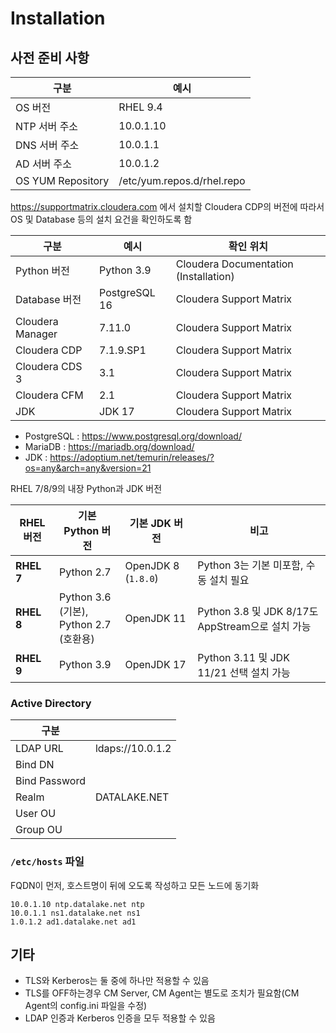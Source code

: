 # Installation

## 사전 준비 사항

| 구분               | 예시                       |
|--------------------|---------------------------|
| OS 버전            | RHEL 9.4                  |
| NTP 서버 주소      | 10.0.1.10                  |
| DNS 서버 주소      | 10.0.1.1                   |
| AD 서버 주소       | 10.0.1.2                   |
| OS YUM Repository | /etc/yum.repos.d/rhel.repo |

https://supportmatrix.cloudera.com 에서 설치할 Cloudera CDP의 버전에 따라서 OS 및 Database 등의 설치 요건을 확인하도록 함

| 구분               | 예시                       | 확인 위치                               |
|--------------------|---------------------------|-----------------------------------------|
| Python 버전       | Python 3.9                  | Cloudera Documentation (Installation)  |
| Database 버전     | PostgreSQL 16               | Cloudera Support Matrix                |
| Cloudera Manager  | 7.11.0                      | Cloudera Support Matrix                |
| Cloudera CDP      | 7.1.9.SP1                   | Cloudera Support Matrix                |
| Cloudera CDS 3    | 3.1                         | Cloudera Support Matrix                |
| Cloudera CFM      | 2.1                         | Cloudera Support Matrix                |
| JDK               | JDK 17                      | Cloudera Support Matrix                |

* PostgreSQL : https://www.postgresql.org/download/
* MariaDB : https://mariadb.org/download/
* JDK : https://adoptium.net/temurin/releases/?os=any&arch=any&version=21

RHEL 7/8/9의 내장 Python과 JDK 버전

| RHEL 버전    | 기본 Python 버전                         | 기본 JDK 버전           | 비고                                       |
| ---------- | ------------------------------------ | ------------------- | ---------------------------------------- |
| **RHEL 7** | Python 2.7                           | OpenJDK 8 (`1.8.0`) | Python 3는 기본 미포함, 수동 설치 필요               |
| **RHEL 8** | Python 3.6 (기본),<br>Python 2.7 (호환용) | OpenJDK 11          | Python 3.8 및 JDK 8/17도 AppStream으로 설치 가능 |
| **RHEL 9** | Python 3.9                           | OpenJDK 17          | Python 3.11 및 JDK 11/21 선택 설치 가능         |


### Active Directory

| 구분           |         |
|---------------|----------|
| LDAP URL       | ldaps://10.0.1.2 |
| Bind DN        | |
| Bind Password | |
| Realm         | DATALAKE.NET |
| User OU       | |
| Group OU      | |

### `/etc/hosts` 파일

FQDN이 먼저, 호스트명이 뒤에 오도록 작성하고 모든 노드에 동기화

```
10.0.1.10 ntp.datalake.net ntp
10.0.1.1 ns1.datalake.net ns1
1.0.1.2 ad1.datalake.net ad1
```

## 기타

* TLS와 Kerberos는 둘 중에 하나만 적용할 수 있음
* TLS를 OFF하는경우 CM Server, CM Agent는 별도로 조치가 필요함(CM Agent의 config.ini 파일을 수정)
* LDAP 인증과 Kerberos 인증을 모두 적용할 수 있음
